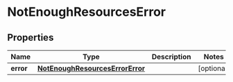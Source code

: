 
# NotEnoughResourcesError

## Properties
Name | Type | Description | Notes
------------ | ------------- | ------------- | -------------
**error** | [**NotEnoughResourcesErrorError**](NotEnoughResourcesErrorError.md) |  |  [optional]




